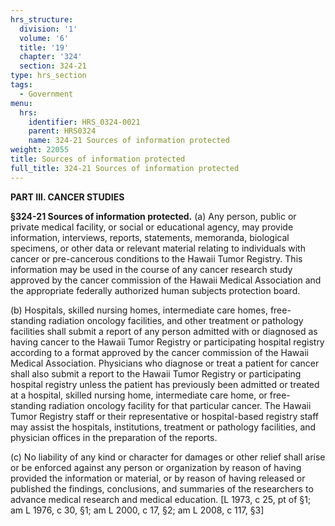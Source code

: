 ```yaml
---
hrs_structure:
  division: '1'
  volume: '6'
  title: '19'
  chapter: '324'
  section: 324-21
type: hrs_section
tags:
  - Government
menu:
  hrs:
    identifier: HRS_0324-0021
    parent: HRS0324
    name: 324-21 Sources of information protected
weight: 22055
title: Sources of information protected
full_title: 324-21 Sources of information protected
---
```

**PART III. CANCER STUDIES**

**§324-21 Sources of information protected.** (a) Any person, public or private medical facility, or social or educational agency, may provide information, interviews, reports, statements, memoranda, biological specimens, or other data or relevant material relating to individuals with cancer or pre-cancerous conditions to the Hawaii Tumor Registry. This information may be used in the course of any cancer research study approved by the cancer commission of the Hawaii Medical Association and the appropriate federally authorized human subjects protection board.

(b) Hospitals, skilled nursing homes, intermediate care homes, free-standing radiation oncology facilities, and other treatment or pathology facilities shall submit a report of any person admitted with or diagnosed as having cancer to the Hawaii Tumor Registry or participating hospital registry according to a format approved by the cancer commission of the Hawaii Medical Association. Physicians who diagnose or treat a patient for cancer shall also submit a report to the Hawaii Tumor Registry or participating hospital registry unless the patient has previously been admitted or treated at a hospital, skilled nursing home, intermediate care home, or free-standing radiation oncology facility for that particular cancer. The Hawaii Tumor Registry staff or their representative or hospital-based registry staff may assist the hospitals, institutions, treatment or pathology facilities, and physician offices in the preparation of the reports.

(c) No liability of any kind or character for damages or other relief shall arise or be enforced against any person or organization by reason of having provided the information or material, or by reason of having released or published the findings, conclusions, and summaries of the researchers to advance medical research and medical education. [L 1973, c 25, pt of §1; am L 1976, c 30, §1; am L 2000, c 17, §2; am L 2008, c 117, §3]